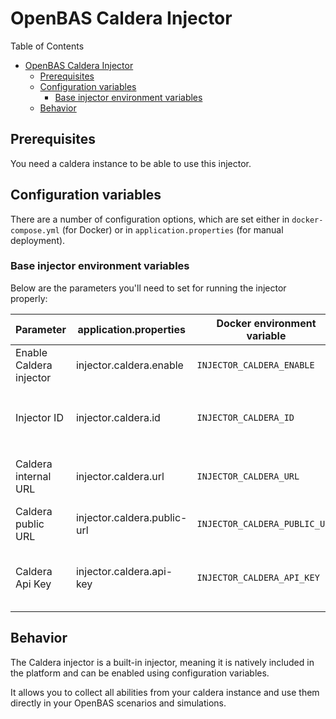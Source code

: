 # OpenBAS Caldera Injector

Table of Contents

- [OpenBAS Caldera Injector](#openbas-caldera-injector)
    - [Prerequisites](#prerequisites)
    - [Configuration variables](#configuration-variables)
        - [Base injector environment variables](#base-injector-environment-variables)
    - [Behavior](#behavior)

## Prerequisites

You need a caldera instance to be able to use this injector.

## Configuration variables

There are a number of configuration options, which are set either in `docker-compose.yml` (for Docker) or
in `application.properties` (for manual deployment).

### Base injector environment variables

Below are the parameters you'll need to set for running the injector properly:

| Parameter               | application.properties      | Docker environment variable   | Mandatory | Description                                              |
|-------------------------|-----------------------------|-------------------------------|-----------|----------------------------------------------------------|
| Enable Caldera injector | injector.caldera.enable     | `INJECTOR_CALDERA_ENABLE`     | Yes       | Enable the Caldera.                                      |
| Injector ID             | injector.caldera.id         | `INJECTOR_CALDERA_ID`         | Yes       | A unique `UUIDv4` identifier for this injector instance. |
| Caldera internal URL    | injector.caldera.url        | `INJECTOR_CALDERA_URL`        | Yes       | Internal URL of your Caldera instance.                   |
| Caldera public URL      | injector.caldera.public-url | `INJECTOR_CALDERA_PUBLIC_URL` | Yes       | Public URL of your Caldera instance.                     |
| Caldera Api Key         | injector.caldera.api-key    | `INJECTOR_CALDERA_API_KEY`    | Yes       | Api Key for communicate to your Caldera instance.        |

## Behavior

The Caldera injector is a built-in injector, meaning it is natively included in the platform and can be
enabled using configuration variables.

It allows you to collect all abilities from your caldera instance and use them directly in your OpenBAS scenarios and
simulations.

